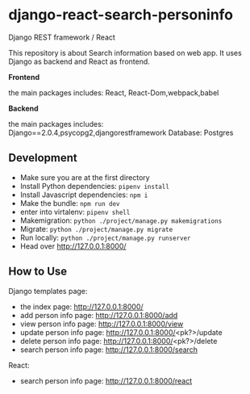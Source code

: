 # django-react-search-personinfo
Django REST framework / React 

This repository is about Search information based on web app. It uses Django as backend and React as frontend.

**Frontend**

the main packages includes: React, React-Dom,webpack,babel

**Backend**

the main packages includes: Django==2.0.4,psycopg2,djangorestframework
Database: Postgres

## Development
* Make sure you are at the first directory
* Install Python dependencies: `pipenv install`
* Install Javascript dependencies: `npm i`
* Make the bundle: `npm run dev`
* enter into virtalenv: `pipenv shell`
* Makemigration: `python ./project/manage.py makemigrations`
* Migrate: `python ./project/manage.py migrate`
* Run locally: `python ./project/manage.py runserver`
* Head over http://127.0.0.1:8000/

## How to Use

Django templates page:
* the index page: http://127.0.0.1:8000/
* add person info page: http://127.0.0.1:8000/add
* view person info page: http://127.0.0.1:8000/view
* update person info page: http://127.0.0.1:8000/<pk?>/update
* delete person info page: http://127.0.0.1:8000/<pk?>/delete
* search person info page: http://127.0.0.1:8000/search

React:
* search person info page: http://127.0.0.1:8000/react




